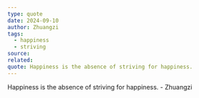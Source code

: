 ```yaml
---
type: quote
date: 2024-09-10
author: Zhuangzi
tags:
  - happiness
  - striving
source: 
related: 
quote: Happiness is the absence of striving for happiness.
---
```

Happiness is the absence of striving for happiness. - Zhuangzi